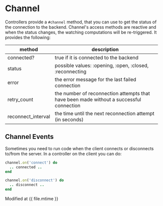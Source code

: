 # Channel

Controllers provide a `#channel` method, that you can use to get the status of the connection to the backend.  Channel's access methods are reactive and when the status changes, the watching computations will be re-triggered.  It provides the following:

| method      | description                                               |
|-------------|-----------------------------------------------------------|
| connected?  | true if it is connected to the backend                    |
| status      | possible values: :opening, :open, :closed, :reconnecting  |
| error       | the error message for the last failed connection          |
| retry_count | the number of reconnection attempts that have been made without a successful connection |
| reconnect_interval | the time until the next reconnection attempt (in seconds) |

## Channel Events

Sometimes you need to run code when the client connects or disconnects to/from the server.  In a controller on the client you can do:

```ruby
channel.on('connect') do
  .. connected ..
end

channel.on('disconnect') do
  .. disconnect ..
end
```

Modified at {{ file.mtime }}
